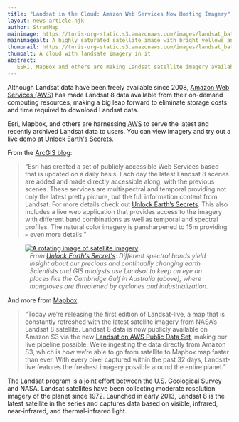 ```yaml
---
title: "Landsat in the Cloud: Amazon Web Services Now Hosting Imagery"
layout: news-article.njk
author: StratMap
mainimage: https://tnris-org-static.s3.amazonaws.com/images/landsat_batholith.jpg
mainimagealt: A highly saturated satellite image with bright yellows and blues, showing a geologic formation.
thumbnail: https://tnris-org-static.s3.amazonaws.com/images/landsat_bath_th.jpg
thumbalt: A cloud with landsate imagery in it
abstract:
   ESRI, MapBox and others are making Landsat satellite imagery available via Amazon S3. 
---
```


Although Landsat data have been freely available since 2008, [Amazon Web Services (AWS)](http://aws.amazon.com/public-data-sets/landsat) has made Landsat 8 data available from their on-demand computing resources, making a big leap forward to eliminate storage costs and time required to download Landsat data. 

Esri, Mapbox, and others are harnessing <abbr title="Amazon Web Services">AWS</abbr> to serve the latest and recently archived Landsat data to users. You can view imagery and try out a live demo at [Unlock Earth's Secrets](http://www.esri.com/landing-pages/software/landsat/unlock-earths-secrets).

From the [ArcGIS blog](http://blogs.esri.com/esri/arcgis/2015/03/19/making-landsat-on-aws-accessible/):

> “Esri has created a set of publicly accessible Web Services based that is updated on a daily basis.  Each day the latest Landsat 8 scenes are added and made directly accessible along, with the previous scenes. These services are multispectral and temporal providing not only the latest pretty picture, but the full information content from Landsat. For more details check out [Unlock Earth’s Secrets](http://www.esri.com/landing-pages/software/landsat/unlock-earths-secrets). This also includes a live web application that provides access to the imagery with different band combinations as well as temporal and spectral profiles. The natural color imagery is pansharpened to 15m providing – even more details.” 

<figure>
  <a href="http://www.esri.com/landing-pages/software/landsat/unlock-earths-secrets">
    <img class="img-responsive" src="https://tnris-org-static.s3.amazonaws.com/images/landsat_animation.gif" alt="A rotating image of satellite imagery">
  </a>
<figcaption style="font-style: italic; color: #666; padding: 0 10px; margin-bottom: 15px;">From <a href="http://www.esri.com/landing-pages/software/landsat/unlock-earths-secrets">Unlock Earth's Secret's</a>: Different spectral bands yield insight about our precious and continually changing earth. Scientists and GIS analysts use Landsat to keep an eye on places like the Cambridge Gulf in Australia (above), where mangroves are threatened by cyclones and industrialization.</figcaption>
</figure>

And more from [Mapbox](https://www.mapbox.com/blog/landsat-live-live): 
> “Today we’re releasing the first edition of Landsat-live, a map that is constantly refreshed with the latest satellite imagery from NASA’s Landsat 8 satellite. Landsat 8 data is now publicly available on Amazon S3 via the new [Landsat on AWS Public Data Set](https://aws.amazon.com/blogs/aws/start-using-landsat-on-aws/), making our live pipeline possible. We’re ingesting the data directly from Amazon S3, which is how we’re able to go from satellite to Mapbox map faster than ever. With every pixel captured within the past 32 days, Landsat-live features the freshest imagery possible around the entire planet.”

The Landsat program is a joint effort between the U.S. Geological Survey and NASA. Landsat satellites have been collecting moderate resolution imagery of the planet since 1972. Launched in early 2013, Landsat 8 is the latest satellite in the series and captures data based on visible, infrared, near-infrared, and thermal-infrared light.
